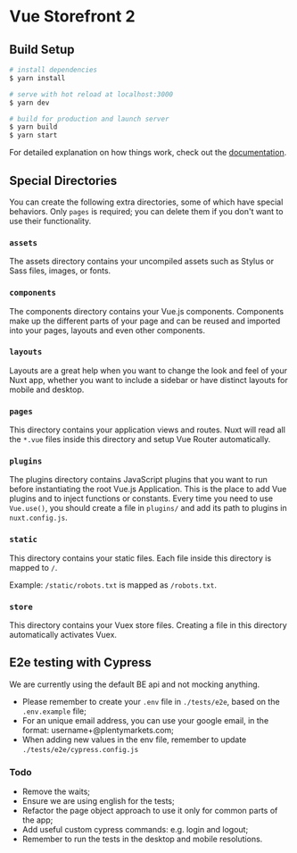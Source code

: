 # Vue Storefront 2

## Build Setup

```bash
# install dependencies
$ yarn install

# serve with hot reload at localhost:3000
$ yarn dev

# build for production and launch server
$ yarn build
$ yarn start
```

For detailed explanation on how things work, check out the [documentation](https://docs.vuestorefront.io/v2/).

## Special Directories

You can create the following extra directories, some of which have special behaviors. Only `pages` is required; you can delete them if you don't want to use their functionality.

### `assets`

The assets directory contains your uncompiled assets such as Stylus or Sass files, images, or fonts.

### `components`

The components directory contains your Vue.js components. Components make up the different parts of your page and can be reused and imported into your pages, layouts and even other components.

### `layouts`

Layouts are a great help when you want to change the look and feel of your Nuxt app, whether you want to include a sidebar or have distinct layouts for mobile and desktop.

### `pages`

This directory contains your application views and routes. Nuxt will read all the `*.vue` files inside this directory and setup Vue Router automatically.

### `plugins`

The plugins directory contains JavaScript plugins that you want to run before instantiating the root Vue.js Application. This is the place to add Vue plugins and to inject functions or constants. Every time you need to use `Vue.use()`, you should create a file in `plugins/` and add its path to plugins in `nuxt.config.js`.

### `static`

This directory contains your static files. Each file inside this directory is mapped to `/`.

Example: `/static/robots.txt` is mapped as `/robots.txt`.

### `store`

This directory contains your Vuex store files. Creating a file in this directory automatically activates Vuex.

## E2e testing with Cypress

We are currently using the default BE api and not mocking anything.

- Please remember to create your `.env` file in `./tests/e2e`, based on the `.env.example` file;
- For an unique email address, you can use your google email, in the format: username+<unique string>@plentymarkets.com;
- When adding new values in the env file, remember to update `./tests/e2e/cypress.config.js`

### Todo

- Remove the waits;
- Ensure we are using english for the tests;
- Refactor the page object approach to use it only for common parts of the app;
- Add useful custom cypress commands: e.g. login and logout;
- Remember to run the tests in the desktop and mobile resolutions.
